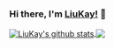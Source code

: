 ### Hi there, I'm [LiuKay!](https://github.com/LiuKay) 👋

<a href="https://github.com/LiuKay">
  <img align="center" src="https://github-readme-stats.vercel.app/api?username=liukay&show_icons=true&include_all_commits=true&theme=material-palenight" alt="LiuKay's github stats" />
</a>
<a href="https://github.com/LiuKay">
  <img align="center" src="https://github-readme-stats.vercel.app/api/top-langs/?username=liukay&layout=compact&theme=material-palenight" />
</a>
